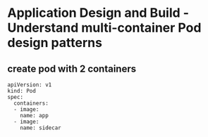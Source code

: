 # Application Design and Build - Understand multi-container Pod design patterns

## create pod with 2 containers
[//]: # (source 03 / Multi-Container PODs)

```
apiVersion: v1
kind: Pod
spec:
  containers:
  - image: 
    name: app
  - image: 
    name: sidecar
```
